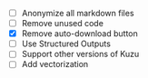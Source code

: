- [ ] Anonymize all markdown files
- [ ] Remove unused code
- [x] Remove auto-download button
- [ ] Use Structured Outputs
- [ ] Support other versions of Kuzu
- [ ] Add vectorization